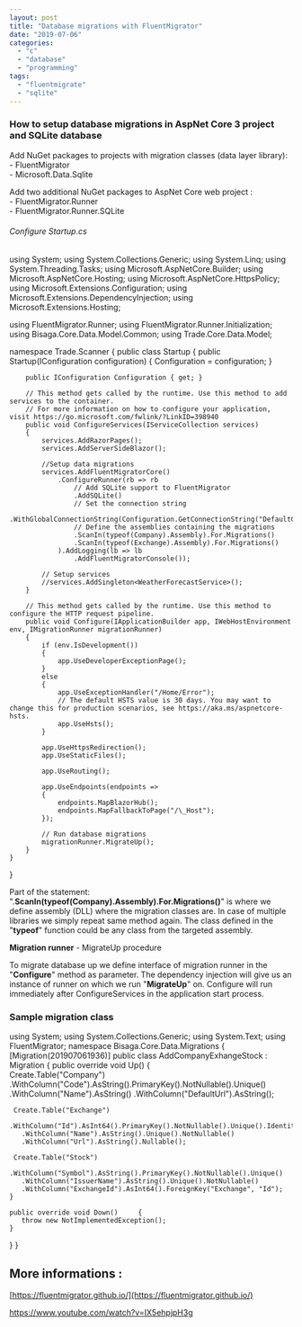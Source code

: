 ```yaml
---
layout: post
title: "Database migrations with FluentMigrator"
date: "2019-07-06"
categories: 
  - "c"
  - "database"
  - "programming"
tags: 
  - "fluentmigrate"
  - "sqlite"
---
```


### How to setup database migrations in AspNet Core 3 project and SQLite database

Add NuGet packages to projects with migration classes (data layer library):  
\- FluentMigrator  
\- Microsoft.Data.Sqlite

Add two additional NuGet packages to AspNet Core web project :  
\- FluentMigrator.Runner  
\- FluentMigrator.Runner.SQLite

###### Configure Startup.cs

using System;
using System.Collections.Generic;
using System.Linq;
using System.Threading.Tasks;
using Microsoft.AspNetCore.Builder;
using Microsoft.AspNetCore.Hosting;
using Microsoft.AspNetCore.HttpsPolicy;
using Microsoft.Extensions.Configuration;
using Microsoft.Extensions.DependencyInjection;
using Microsoft.Extensions.Hosting;

using FluentMigrator.Runner;
using FluentMigrator.Runner.Initialization;
using Bisaga.Core.Data.Model.Common;
using Trade.Core.Data.Model;

namespace Trade.Scanner
{
     public class Startup
    {
        public Startup(IConfiguration configuration)
        {
            Configuration = configuration;
        }

        public IConfiguration Configuration { get; }

        // This method gets called by the runtime. Use this method to add services to the container.
        // For more information on how to configure your application, visit https://go.microsoft.com/fwlink/?LinkID=398940
        public void ConfigureServices(IServiceCollection services)
        {
            services.AddRazorPages();
            services.AddServerSideBlazor();

            //Setup data migrations 
            services.AddFluentMigratorCore()
                .ConfigureRunner(rb => rb
                    // Add SQLite support to FluentMigrator
                    .AddSQLite()
                    // Set the connection string
                    .WithGlobalConnectionString(Configuration.GetConnectionString("DefaultConnection"))
                    // Define the assemblies containing the migrations
                    .ScanIn(typeof(Company).Assembly).For.Migrations()
                    .ScanIn(typeof(Exchange).Assembly).For.Migrations()
                ).AddLogging(lb => lb
                    .AddFluentMigratorConsole());

            // Setup services 
            //services.AddSingleton<WeatherForecastService>();
        }

        // This method gets called by the runtime. Use this method to configure the HTTP request pipeline.
        public void Configure(IApplicationBuilder app, IWebHostEnvironment env, IMigrationRunner migrationRunner)
        {
            if (env.IsDevelopment())
            {
                app.UseDeveloperExceptionPage();
            }
            else
            {
                app.UseExceptionHandler("/Home/Error");
                // The default HSTS value is 30 days. You may want to change this for production scenarios, see https://aka.ms/aspnetcore-hsts.
                app.UseHsts();
            }

            app.UseHttpsRedirection();
            app.UseStaticFiles();

            app.UseRouting();

            app.UseEndpoints(endpoints =>
            {
                endpoints.MapBlazorHub();
                endpoints.MapFallbackToPage("/\_Host");
            });

            // Run database migrations 
            migrationRunner.MigrateUp();
        }
    }
}

Part of the statement: ".**ScanIn(typeof(Company).Assembly).For.Migrations()**" is where we define assembly (DLL) where the migration classes are. In case of multiple libraries we simply repeat same method again. The class defined in the "**typeof**" function could be any class from the targeted assembly.

**Migration runner** - MigrateUp procedure

To migrate database up we define interface of migration runner in the "**Configure**" method as parameter. The dependency injection will give us an instance of runner on which we run "**MigrateUp**" on. Configure will run immediately after ConfigureServices in the application start process.

### Sample migration class

using System;
using System.Collections.Generic;
using System.Text;
using FluentMigrator;
namespace Bisaga.Core.Data.Migrations
{
  \[Migration(201907061936)\]
  public class AddCompanyExhangeStock : Migration
  {
    public override void Up()     {         
     Create.Table("Company")
       .WithColumn("Code").AsString().PrimaryKey().NotNullable().Unique()
       .WithColumn("Name").AsString()
       .WithColumn("DefaultUrl").AsString();

     Create.Table("Exchange")
       .WithColumn("Id").AsInt64().PrimaryKey().NotNullable().Unique().Identity()
       .WithColumn("Name").AsString().Unique().NotNullable()
       .WithColumn("Url").AsString().Nullable();

     Create.Table("Stock")
       .WithColumn("Symbol").AsString().PrimaryKey().NotNullable().Unique()
       .WithColumn("IssuerName").AsString().Unique().NotNullable()
       .WithColumn("ExchangeId").AsInt64().ForeignKey("Exchange", "Id");
    }

    public override void Down()     {         
       throw new NotImplementedException();
    } 
  }
}

## More informations :

[https://fluentmigrator.github.io/](https://fluentmigrator.github.io/)

https://www.youtube.com/watch?v=IX5ehpjpH3g
